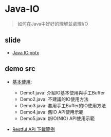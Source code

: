 # Java-IO
> 如何在Java中好好的理解並處理I/O

## slide
- [Java IO.pptx](Java%20IO.pptx)

## demo src
- [基本使用](demo): 
   - Demo1.java: 介紹IO基本使用與手工Buffer
   - Demo2.java: 不建議的IO使用方法
   - Demo3.java: 套用手工Buffer的IO使用方法
   - Demo4.java: 舊IO API使用示範
   - Demo5.java: 新IO(NIO) API使用示範
   
- [Restful API 下載範例](demo-mvc)
